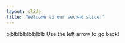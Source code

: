 ```yaml
---
layout: slide
title: "Welcome to our second slide!"
---
```

blblblblblblblblb
Use the left arrow to go back!

